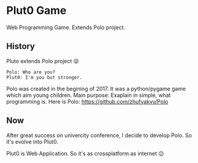 # Plut0 Game

Web Programming Game. Extends Polo project.

## History    

Pluto extends Polo project :stuck_out_tongue_winking_eye: 
```
Polo: Who are you?
Plut0: I'm you but stronger.
```    
Polo was created in the begining of 2017. It was a python/pygame game which aim young children. Main purpose: Exaplain in simple, what programming is.
Here is Polo: https://github.com/zhufyakvv/Polo    

## Now    
After great success on univercity conference, I decide to develop Polo. So it's evolve into Plut0.    

Plut0 is Web Application. So it's as crossplatform as internet :wink:
